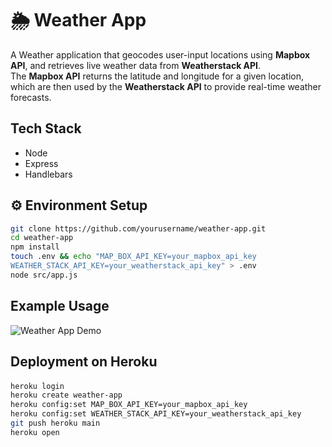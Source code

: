 # 🌦️ Weather App

A Weather application that geocodes user-input locations using **Mapbox API**, and retrieves live weather data from **Weatherstack API**.  
The **Mapbox API** returns the latitude and longitude for a given location, which are then used by the **Weatherstack API** to provide real-time weather forecasts.

## Tech Stack
- Node
- Express
- Handlebars

## ⚙️ Environment Setup

```bash
git clone https://github.com/yourusername/weather-app.git
cd weather-app
npm install
touch .env && echo "MAP_BOX_API_KEY=your_mapbox_api_key
WEATHER_STACK_API_KEY=your_weatherstack_api_key" > .env
node src/app.js
```
## Example Usage
![Weather App Demo](public/img/weatherappdemo.gif)


##  Deployment on Heroku
####
```bash
heroku login
heroku create weather-app
heroku config:set MAP_BOX_API_KEY=your_mapbox_api_key
heroku config:set WEATHER_STACK_API_KEY=your_weatherstack_api_key
git push heroku main
heroku open
```
